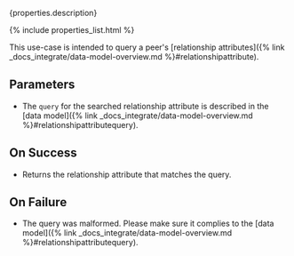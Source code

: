 {properties.description}

{% include properties_list.html %}

This use-case is intended to query a peer's [relationship attributes]({% link _docs_integrate/data-model-overview.md %}#relationshipattribute).

## Parameters

- The `query` for the searched relationship attribute is described in the [data model]({% link _docs_integrate/data-model-overview.md %}#relationshipattributequery).

## On Success

- Returns the relationship attribute that matches the query.

## On Failure

- The query was malformed. Please make sure it complies to the [data model]({% link _docs_integrate/data-model-overview.md %}#relationshipattributequery).

